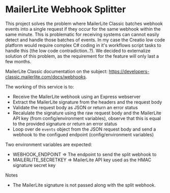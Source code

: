 # MailerLite Webhook Splitter

This project solves the problem where MailerLite Classic batches webhook events into a single request if they occur for the same webhook within the same minute. This is problematic for receiving systems can cannot easily detect and handle those batches of events. In my case the Creatio low code platform would require complex C# coding in it's workflows script tasks to handle this (the low code contradiction..?). We decided to externalize solution of this problem, as the requirement for the feature will only last a few months.

MailerLite Classic documentation on the subject: https://developers-classic.mailerlite.com/docs/webhooks.

The working of this service is to:
- Receive the MailerLite webhook using an Express webserver
- Extract the MailerLite signature from the headers and the request body
- Validate the request body as JSON or return an error status
- Recalulate the signature using the raw request body and the MailerLite API key (from config/environment variables), observe that this is equal to the provided signature or return an error status
- Loop over de `events` object from the JSON request body and send a webhook to the configued endpoint (config/environment variables)

Two environment variables are expected:
- WEBHOOK_ENDPOINT => The endpoint to send the split webhook to
- MAILERLITE_SECRETKEY => MailerLite API key used as the HMAC signature secret key

Notes
- The MailerLite signature is not passed along with the split webhook.


